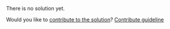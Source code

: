 
There is no solution yet.

Would you like to [contribute to the solution](https://github.com/BFEdev/BFE.dev-solutions/blob/main/question/what-is-the-difference-between-for-in-and-object-keys_en.md)? [Contribute guideline](https://github.com/BFEdev/BFE.dev-solutions#how-to-contribute)
